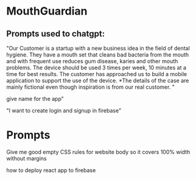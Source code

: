 # MouthGuardian

## Prompts used to chatgpt:

"Our Customer is a startup with a new business idea in the field 
of dental hygiene. They have a mouth set that cleans bad 
bacteria from the mouth and with frequent use reduces gum 
disease, karies and other mouth problems. The device should 
be used 3 times per week, 10 minutes at a time for best results. 
The customer has approached us to build a mobile application 
to support the use of the device.
*The details of the case are mainly fictional even though inspiration is from our real customer. "

give name for the app"

"I want to create login and signup in firebase"

# Prompts

Give me good empty CSS  rules for website body so it covers 100% width without margins

how to deploy react app to firebase